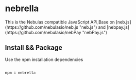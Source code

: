 # nebrella
<p>This is the Nebulas compatible JavaScript API,Base on [neb.js](https://github.com/nebulasio/neb.js "neb.js") and [nebpay.js](https://github.com/nebulasio/nebPay "nebPay.js")</p>

##  Install && Package
<p>Use the npm installation dependencies<p>
<pre>
<code>
npm i nebrella
</code>
</pre>
